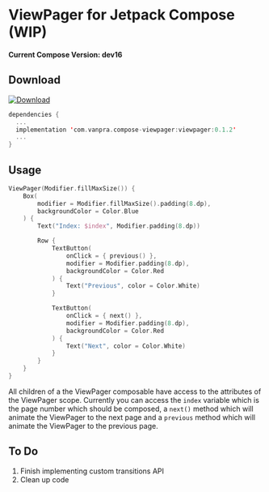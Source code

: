 # ViewPager for Jetpack Compose (WIP)

**Current Compose Version: dev16**

## Download

 [ ![Download](https://api.bintray.com/packages/vanpra/maven/compose-viewpager%3Aviewpager/images/download.svg) ](https://bintray.com/vanpra/maven/compose-viewpager%3Aviewpager/_latestVersion)

```kotlin
dependencies {
  ...
  implementation 'com.vanpra.compose-viewpager:viewpager:0.1.2'
  ...
}
```

## Usage

```kotlin
ViewPager(Modifier.fillMaxSize()) {
    Box(
        modifier = Modifier.fillMaxSize().padding(8.dp),
        backgroundColor = Color.Blue
    ) {
        Text("Index: $index", Modifier.padding(8.dp))

        Row {
            TextButton(
                onClick = { previous() },
                modifier = Modifier.padding(8.dp),
                backgroundColor = Color.Red
            ) {
                Text("Previous", color = Color.White)
            }

            TextButton(
                onClick = { next() },
                modifier = Modifier.padding(8.dp),
                backgroundColor = Color.Red
            ) {
                Text("Next", color = Color.White)
            }
        }
    }
}
```



All children of a the ViewPager composable  have access to the attributes of the ViewPager scope. Currently you can access the `index` variable which is the page number which should be composed, a `next()` method which will animate the ViewPager to the next page and a `previous` method which will animate the ViewPager to the previous page. 

 

## To Do

1. Finish implementing custom transitions API
2. Clean up code